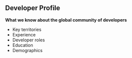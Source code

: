 ## Developer Profile

**What we know about the global community of developers**

- Key territories
- Experience
- Developer roles
- Education
- Demographics


